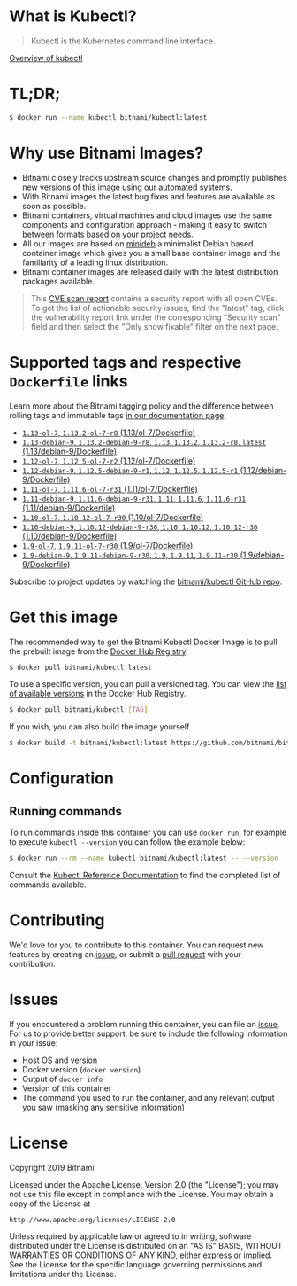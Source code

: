 
# What is Kubectl?

> Kubectl is the Kubernetes command line interface.

[Overview of kubectl](https://kubernetes.io/docs/reference/kubectl/overview/)

# TL;DR;

```bash
$ docker run --name kubectl bitnami/kubectl:latest
```

# Why use Bitnami Images?

* Bitnami closely tracks upstream source changes and promptly publishes new versions of this image using our automated systems.
* With Bitnami images the latest bug fixes and features are available as soon as possible.
* Bitnami containers, virtual machines and cloud images use the same components and configuration approach - making it easy to switch between formats based on your project needs.
* All our images are based on [minideb](https://github.com/bitnami/minideb) a minimalist Debian based container image which gives you a small base container image and the familiarity of a leading linux distribution.
* Bitnami container images are released daily with the latest distribution packages available.


> This [CVE scan report](https://quay.io/repository/bitnami/kubectl?tab=tags) contains a security report with all open CVEs. To get the list of actionable security issues, find the "latest" tag, click the vulnerability report link under the corresponding "Security scan" field and then select the "Only show fixable" filter on the next page.

# Supported tags and respective `Dockerfile` links

Learn more about the Bitnami tagging policy and the difference between rolling tags and immutable tags [in our documentation page](https://docs.bitnami.com/containers/how-to/understand-rolling-tags-containers/).


* [`1.13-ol-7`, `1.13.2-ol-7-r8` (1.13/ol-7/Dockerfile)](https://github.com/bitnami/bitnami-docker-kubectl/blob/1.13.2-ol-7-r8/1.13/ol-7/Dockerfile)
* [`1.13-debian-9`, `1.13.2-debian-9-r8`, `1.13`, `1.13.2`, `1.13.2-r8`, `latest` (1.13/debian-9/Dockerfile)](https://github.com/bitnami/bitnami-docker-kubectl/blob/1.13.2-debian-9-r8/1.13/debian-9/Dockerfile)
* [`1.12-ol-7`, `1.12.5-ol-7-r2` (1.12/ol-7/Dockerfile)](https://github.com/bitnami/bitnami-docker-kubectl/blob/1.12.5-ol-7-r2/1.12/ol-7/Dockerfile)
* [`1.12-debian-9`, `1.12.5-debian-9-r1`, `1.12`, `1.12.5`, `1.12.5-r1` (1.12/debian-9/Dockerfile)](https://github.com/bitnami/bitnami-docker-kubectl/blob/1.12.5-debian-9-r1/1.12/debian-9/Dockerfile)
* [`1.11-ol-7`, `1.11.6-ol-7-r31` (1.11/ol-7/Dockerfile)](https://github.com/bitnami/bitnami-docker-kubectl/blob/1.11.6-ol-7-r31/1.11/ol-7/Dockerfile)
* [`1.11-debian-9`, `1.11.6-debian-9-r31`, `1.11`, `1.11.6`, `1.11.6-r31` (1.11/debian-9/Dockerfile)](https://github.com/bitnami/bitnami-docker-kubectl/blob/1.11.6-debian-9-r31/1.11/debian-9/Dockerfile)
* [`1.10-ol-7`, `1.10.12-ol-7-r30` (1.10/ol-7/Dockerfile)](https://github.com/bitnami/bitnami-docker-kubectl/blob/1.10.12-ol-7-r30/1.10/ol-7/Dockerfile)
* [`1.10-debian-9`, `1.10.12-debian-9-r30`, `1.10`, `1.10.12`, `1.10.12-r30` (1.10/debian-9/Dockerfile)](https://github.com/bitnami/bitnami-docker-kubectl/blob/1.10.12-debian-9-r30/1.10/debian-9/Dockerfile)
* [`1.9-ol-7`, `1.9.11-ol-7-r30` (1.9/ol-7/Dockerfile)](https://github.com/bitnami/bitnami-docker-kubectl/blob/1.9.11-ol-7-r30/1.9/ol-7/Dockerfile)
* [`1.9-debian-9`, `1.9.11-debian-9-r30`, `1.9`, `1.9.11`, `1.9.11-r30` (1.9/debian-9/Dockerfile)](https://github.com/bitnami/bitnami-docker-kubectl/blob/1.9.11-debian-9-r30/1.9/debian-9/Dockerfile)

Subscribe to project updates by watching the [bitnami/kubectl GitHub repo](https://github.com/bitnami/bitnami-docker-kubectl).

# Get this image

The recommended way to get the Bitnami Kubectl Docker Image is to pull the prebuilt image from the [Docker Hub Registry](https://hub.docker.com/r/bitnami/kubectl).

```bash
$ docker pull bitnami/kubectl:latest
```

To use a specific version, you can pull a versioned tag. You can view the [list of available versions](https://hub.docker.com/r/bitnami/kubectl/tags/) in the Docker Hub Registry.

```bash
$ docker pull bitnami/kubectl:[TAG]
```

If you wish, you can also build the image yourself.

```bash
$ docker build -t bitnami/kubectl:latest https://github.com/bitnami/bitnami-docker-kubectl.git
```

# Configuration

## Running commands

To run commands inside this container you can use `docker run`, for example to execute `kubectl --version` you can follow the example below:

```bash
$ docker run --rm --name kubectl bitnami/kubectl:latest -- --version
```

Consult the [Kubectl Reference Documentation](https://kubernetes.io/docs/reference/generated/kubectl/kubectl-commands) to find the completed list of commands available.

# Contributing

We'd love for you to contribute to this container. You can request new features by creating an [issue](https://github.com/bitnami/bitnami-docker-kubectl/issues), or submit a [pull request](https://github.com/bitnami/bitnami-docker-kubectl/pulls) with your contribution.

# Issues

If you encountered a problem running this container, you can file an [issue](https://github.com/bitnami/bitnami-docker-kubectl/issues). For us to provide better support, be sure to include the following information in your issue:

- Host OS and version
- Docker version (`docker version`)
- Output of `docker info`
- Version of this container
- The command you used to run the container, and any relevant output you saw (masking any sensitive information)

# License

Copyright 2019 Bitnami

Licensed under the Apache License, Version 2.0 (the "License");
you may not use this file except in compliance with the License.
You may obtain a copy of the License at

    http://www.apache.org/licenses/LICENSE-2.0

Unless required by applicable law or agreed to in writing, software
distributed under the License is distributed on an "AS IS" BASIS,
WITHOUT WARRANTIES OR CONDITIONS OF ANY KIND, either express or implied.
See the License for the specific language governing permissions and
limitations under the License.
